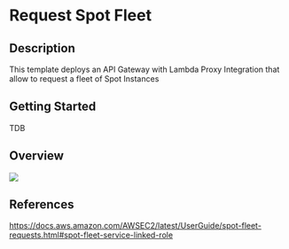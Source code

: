 # Request Spot Fleet

## Description
This template deploys an API Gateway with Lambda Proxy Integration that allow to request a fleet of Spot Instances

## Getting Started
TDB

## Overview

![](diagram.png)

## References
https://docs.aws.amazon.com/AWSEC2/latest/UserGuide/spot-fleet-requests.html#spot-fleet-service-linked-role



